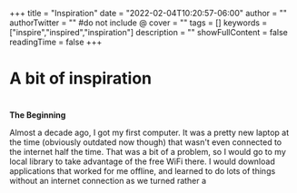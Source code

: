 +++
title = "Inspiration"
date = "2022-02-04T10:20:57-06:00"
author = ""
authorTwitter = "" #do not include @
cover = ""
tags = []
keywords = ["inspire","inspired","inspiration"]
description = ""
showFullContent = false
readingTime = false
+++

# A bit of inspiration
#

**The Beginning**

Almost a decade ago, I got my first computer. It was a pretty new laptop at the time (obviously outdated now though) that wasn't even connected to the internet half the time. That was a bit of a problem, so I would go to my local library to take advantage of the free WiFi there. I would download applications that worked for me offline, and learned to do lots of things without an internet connection as we turned rather a
